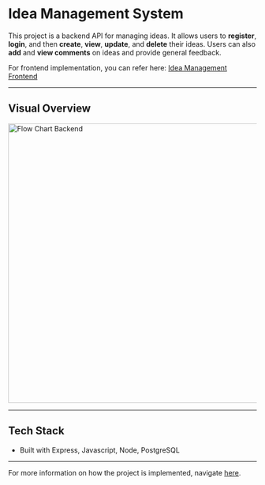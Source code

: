 # Idea Management System

This project is a backend API for managing ideas.
It allows users to **register**, **login**, and then **create**, **view**, **update**, and **delete** their ideas.
Users can also **add** and **view comments** on ideas and provide general feedback.

For frontend implementation, you can refer here: [Idea Management Frontend](https://github.com/varunrobust/idea_management_frontend)

---

## Visual Overview

<img width="565" alt="Flow Chart Backend" src="https://github.com/user-attachments/assets/d9ec0470-538f-421b-847b-51e76fc4f7eb" />

---

## Tech Stack

- Built with Express, Javascript, Node, PostgreSQL

---

For more information on how the project is implemented, navigate [here](https://code2tutorial.com/tutorial/c5ae20ad-0f6a-46b9-8d6f-6d7be7fcc8b5/index.md).
